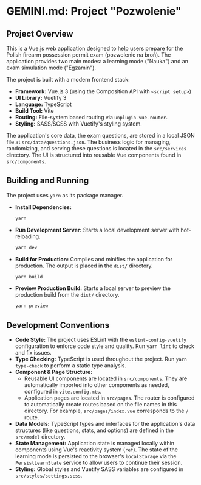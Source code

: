 # GEMINI.md: Project "Pozwolenie"

## Project Overview

This is a Vue.js web application designed to help users prepare for the Polish firearm possession permit exam (pozwolenie na broń). The application provides two main modes: a learning mode ("Nauka") and an exam simulation mode ("Egzamin").

The project is built with a modern frontend stack:

*   **Framework:** Vue.js 3 (using the Composition API with `<script setup>`)
*   **UI Library:** Vuetify 3
*   **Language:** TypeScript
*   **Build Tool:** Vite
*   **Routing:** File-system based routing via `unplugin-vue-router`.
*   **Styling:** SASS/SCSS with Vuetify's styling system.

The application's core data, the exam questions, are stored in a local JSON file at `src/data/questions.json`. The business logic for managing, randomizing, and serving these questions is located in the `src/services` directory. The UI is structured into reusable Vue components found in `src/components`.

## Building and Running

The project uses `yarn` as its package manager.

*   **Install Dependencies:**
    ```bash
    yarn
    ```

*   **Run Development Server:**
    Starts a local development server with hot-reloading.
    ```bash
    yarn dev
    ```

*   **Build for Production:**
    Compiles and minifies the application for production. The output is placed in the `dist/` directory.
    ```bash
    yarn build
    ```

*   **Preview Production Build:**
    Starts a local server to preview the production build from the `dist/` directory.
    ```bash
    yarn preview
    ```

## Development Conventions

*   **Code Style:** The project uses ESLint with the `eslint-config-vuetify` configuration to enforce code style and quality. Run `yarn lint` to check and fix issues.
*   **Type Checking:** TypeScript is used throughout the project. Run `yarn type-check` to perform a static type analysis.
*   **Component & Page Structure:**
    *   Reusable UI components are located in `src/components`. They are automatically imported into other components as needed, configured in `vite.config.mts`.
    *   Application pages are located in `src/pages`. The router is configured to automatically create routes based on the file names in this directory. For example, `src/pages/index.vue` corresponds to the `/` route.
*   **Data Models:** TypeScript types and interfaces for the application's data structures (like questions, stats, and options) are defined in the `src/model` directory.
*   **State Management:** Application state is managed locally within components using Vue's reactivity system (`ref`). The state of the learning mode is persisted to the browser's `localStorage` via the `PersistLearnState` service to allow users to continue their session.
*   **Styling:** Global styles and Vuetify SASS variables are configured in `src/styles/settings.scss`.
